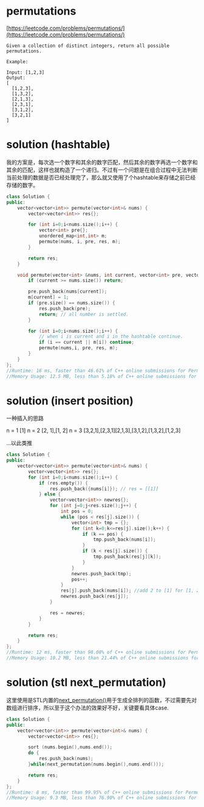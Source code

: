 # permutations

[https://leetcode.com/problems/permutations/](https://leetcode.com/problems/permutations/)

```
Given a collection of distinct integers, return all possible permutations.

Example:

Input: [1,2,3]
Output:
[
  [1,2,3],
  [1,3,2],
  [2,1,3],
  [2,3,1],
  [3,1,2],
  [3,2,1]
]
```

# solution (hashtable)

我的方案是，每次选一个数字和其余的数字匹配，然后其余的数字再选一个数字和其余的匹配，这样也就构造了一个递归。不过有一个问题是在组合过程中无法判断当前处理的数据是否已经处理完了，那么就又使用了个hashtable来存储之前已经存储的数字。

```c++
class Solution {
public:
    vector<vector<int>> permute(vector<int>& nums) {
        vector<vector<int>> res{};

        for (int i=0;i<nums.size();i++) {
            vector<int> pre{};
            unordered_map<int,int> m;
            permute(nums, i, pre, res, m);
        }

        return res;
    }

    void permute(vector<int> &nums, int current, vector<int> pre, vector<vector<int>> &res, unordered_map<int,int> m) {
        if (current >= nums.size()) return;

        pre.push_back(nums[current]);
        m[current] = 1;
        if (pre.size() == nums.size()) {
            res.push_back(pre);
            return; // all number is settled.
        }

        for (int i=0;i<nums.size();i++) {
			// when i is current and i in the hashtable continue.
            if (i == current || m[i]) continue;
            permute(nums,i, pre, res, m);
        }
    }
};
//Runtime: 16 ms, faster than 46.61% of C++ online submissions for Permutations.
//Memory Usage: 12.5 MB, less than 5.18% of C++ online submissions for Permutations.
```

# solution (insert position)

一种插入的思路

n = 1   [1]
n = 2   [2, 1],[1, 2]
n = 3   [3,2,1],[2,3,1][2,1,3],[3,1,2],[1,3,2],[1,2,3]

...以此类推

```c++
class Solution {
public:
    vector<vector<int>> permute(vector<int>& nums) {
        vector<vector<int>> res{};
        for (int i=0;i<nums.size();i++) {
            if (res.empty()) {
                res.push_back({nums[i]}); // res = [[1]]
            } else {
                vector<vector<int>> newres{};
                for (int j=0;j<res.size();j++) {
                    int pos = 0;
                    while (pos < res[j].size()) {
                        vector<int> tmp = {};
                        for (int k=0;k<=res[j].size();k++) {
                            if (k == pos) {
                                tmp.push_back(nums[i]);
                            }
                            if (k < res[j].size()) {
                                tmp.push_back(res[j][k]);
                            }
                        }
                        newres.push_back(tmp);
                        pos++;
                    }
                    res[j].push_back(nums[i]); //add 2 to [1] for [1, 2]
                    newres.push_back(res[j]);
                }

                res = newres;
            }
        }

        return res;
    }
};
//Runtime: 12 ms, faster than 98.08% of C++ online submissions for Permutations.
//Memory Usage: 10.2 MB, less than 21.44% of C++ online submissions for Permutations.
```

# solution (stl next_permutation)

这里使用是STL内置的[next_permutation()](http://www.cplusplus.com/reference/algorithm/next_permutation/?kw=next_permutation)用于生成全排列的函数，不过需要先对数组进行排序，所以至于这个办法的效果好不好，关键要看具体case.

```c++
class Solution {
public:
    vector<vector<int>> permute(vector<int>& nums) {
        vector<vector<int>> res{};

        sort (nums.begin(),nums.end());
        do {
            res.push_back(nums);
        }while(next_permutation(nums.begin(),nums.end()));

        return res;
    }
};
//Runtime: 8 ms, faster than 99.95% of C++ online submissions for Permutations.
//Memory Usage: 9.3 MB, less than 76.90% of C++ online submissions for Permutations.
```
